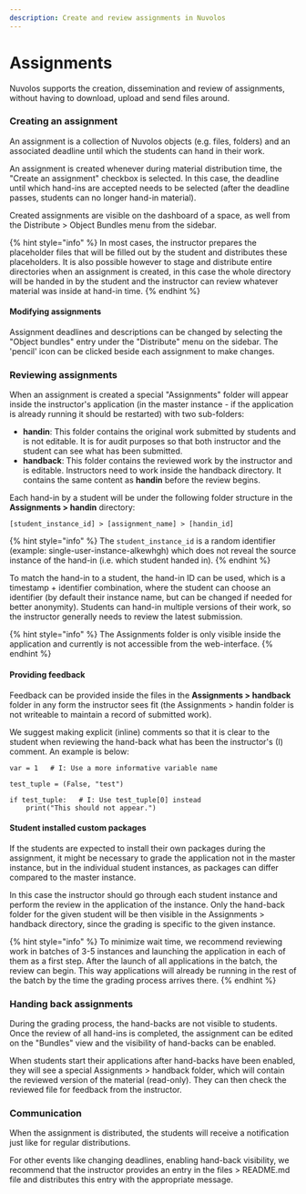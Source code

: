 ```yaml
---
description: Create and review assignments in Nuvolos
---
```


# Assignments

Nuvolos supports the creation, dissemination and review of assignments, without having to download, upload and send files around.

### Creating an assignment

An assignment is a collection of Nuvolos objects \(e.g. files, folders\) and an associated deadline until which the students can hand in their work.

An assignment is created whenever during material distribution time, the "Create an assignment" checkbox is selected. In this case, the deadline until which hand-ins are accepted needs to be selected \(after the deadline passes, students can no longer hand-in material\).

Created assignments are visible on the dashboard of a space, as well from the Distribute &gt; Object Bundles menu from the sidebar.

{% hint style="info" %}
In most cases, the instructor prepares the placeholder files that will be filled out by the student and distributes these placeholders. It is also possible however to stage and distribute entire directories when an assignment is created, in this case the whole directory will be handed in by the student and the instructor can review whatever material was inside at hand-in time.
{% endhint %}

#### Modifying assignments

Assignment deadlines and descriptions can be changed by selecting the "Object bundles" entry under the "Distribute" menu on the sidebar. The 'pencil' icon can be clicked beside each assignment to make changes.

### Reviewing assignments

When an assignment is created a special "Assignments" folder will appear inside the instructor's application \(in the master instance - if the application is already running it should be restarted\) with two sub-folders:

* **handin**: This folder contains the original work submitted by students and is not editable. It is for audit purposes so that both instructor and the student can see what has been submitted.
* **handback**: This folder contains the reviewed work by the instructor and is editable. Instructors need to work inside the handback directory. It contains the same content as **handin** before the review begins.

Each hand-in by a student will be under the following folder structure in the **Assignments &gt; handin** directory:

```text
[student_instance_id] > [assignment_name] > [handin_id]
```

{% hint style="info" %}
The `student_instance_id` is a random identifier \(example: single-user-instance-alkewhgh\) which does not reveal the source instance of the hand-in \(i.e. which student handed in\). 
{% endhint %}

To match the hand-in to a student, the hand-in ID  can be used, which is a timestamp + identifier combination, where the student can choose an identifier \(by default their instance name, but can be changed if needed for better anonymity\). Students can hand-in multiple versions of their work, so the instructor generally needs to review the latest submission.

{% hint style="info" %}
The Assignments folder is only visible inside the application and currently is not accessible from the web-interface.
{% endhint %}

#### Providing feedback

Feedback can be provided inside the files in the **Assignments &gt; handback** folder in any form the instructor sees fit \(the Assignments &gt; handin folder is not writeable to maintain a record of submitted work\). 

We suggest making explicit \(inline\) comments so that it is clear to the student when reviewing the hand-back what has been the instructor's \(I\) comment. An example is below:

```text
var = 1   # I: Use a more informative variable name

test_tuple = (False, "test")

if test_tuple:   # I: Use test_tuple[0] instead
    print("This should not appear.")
```

#### Student installed custom packages

If the students are expected to install their own packages during the assignment, it might be necessary to grade the application not in the master instance, but in the individual student instances, as packages can differ compared to the master instance.

In this case the instructor should go through each student instance and perform the review in the application of the instance. Only the hand-back folder for the given student will be then visible in the Assignments &gt; handback directory, since the grading is specific to the given instance. 

{% hint style="info" %}
To minimize wait time, we recommend reviewing work in batches of 3-5 instances and launching the application in each of them as a first step. After the launch of all applications in the batch, the review can begin. This way applications will already be running in the rest of the batch by the time the grading process arrives there. 
{% endhint %}

### Handing back assignments

During the grading process, the hand-backs are not visible to students. Once the review of all hand-ins is completed, the assignment can be edited on the "Bundles" view and the visibility of hand-backs can be enabled.

When students start their applications after hand-backs have been enabled, they will see a special Assignments &gt; handback folder, which will contain the reviewed version of the material \(read-only\). They can then check the reviewed file for feedback from the instructor.

### Communication

When the assignment is distributed, the students will receive a notification just like for regular distributions. 

For other events like changing deadlines, enabling hand-back visibility, we recommend that the instructor provides an entry in the files &gt; README.md file and distributes this entry with the appropriate message.

